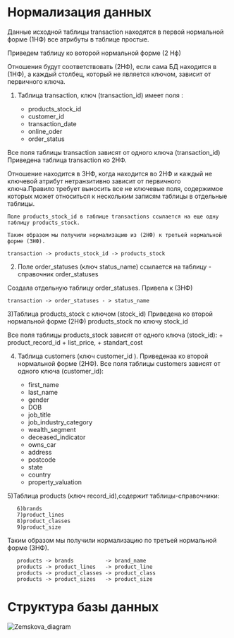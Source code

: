  # Нормализация данных
Данные исходной таблицы transaction находятся в
первой нормальной форме (1НФ) все атрибуты в таблице простые.

Приведем таблицу ко воторой нормальной форме (2 Нф)
 

Отношения будут соответствовать (2НФ), если сама БД находится в (1НФ), а каждый столбец, 
который не является ключом, зависит от первичного ключа.


1) Таблица transaction, ключ (transaction_id) имеет поля :

	+ products_stock_id
	+ customer_id
	+ transaction_date
	+ online_oder
	+ order_status

Все поля таблицы transaction зависят от одного ключа (transaction_id)
Приведена таблица transaction ко 2НФ.
    
Отношение находится в 3НФ, когда находится во 2НФ и каждый не ключевой атрибут 
нетранзитивно зависит от первичного ключа.Правило требует выносить все не ключевые поля,
содержимое которых может относиться к нескольким записям таблицы в отдельные таблицы.
	
	Поле products_stock_id в таблице transactions ссылается на еще одну таблицу products_stock.
	
	Таким образом мы получили нормализацию из (2НФ) к третьей нормальной форме (3НФ).

	transaction -> products_stock_id -> products_stock 
	
2) Поле order_statuses (ключ status_name) ссылается на таблицу - справочник order_statuses 
	
Создала отдельную таблицу order_statuses. Привела к (3НФ)
    
	transaction -> order_statuses - > status_name	

3)Таблица products_stock с ключом (stock_id) Приведена ко второй нормальной форме (2НФ)
products_stock по ключу stock_id

Все поля таблицы products_stock зависят от одного ключа (stock_id):
	+ product_record_id
	+ list_price,
	+ standart_cost
				
4) Таблица customers (ключ customer_id ). Приведенаа ко второй нормальной форме (2НФ). Все поля таблицы customers зависят от одного ключа (customer_id):

	+ first_name
	+ last_name
	+ gender 
	+ DOB
	+ job_title
	+ job_industry_category
	+ wealth_segment
	+ deceased_indicator
	+ owns_car
	+ address
	+ postcode
	+ state
	+ country
	+ property_valuation
	
5)Таблица products (ключ record_id),содержит таблицы-справочники:
	  
	   6)brands
	   7)product_lines
	   8)product_classes
	   9)product_size
	   
Таким образом мы получили нормализацию по третьей нормальной форме (3НФ).

	   products -> brands          -> brand_name
	   products -> product_lines   -> product_line
	   products -> product_classes -> product_class
	   products -> product_sizes   -> product_size
# Структура базы данных 
![Zemskova_diagram](https://github.com/Zemsko/Zemskova_M_V/assets/147048091/42ab7914-10ea-4747-ae24-789bbbc539fd)
